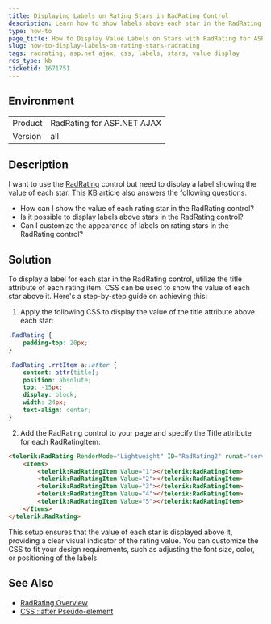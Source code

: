 ```yaml
---
title: Displaying Labels on Rating Stars in RadRating Control
description: Learn how to show labels above each star in the RadRating control to indicate their value using CSS and the title attribute.
type: how-to
page_title: How to Display Value Labels on Stars with RadRating for ASP.NET AJAX
slug: how-to-display-labels-on-rating-stars-radrating
tags: radrating, asp.net ajax, css, labels, stars, value display
res_type: kb
ticketid: 1671751
---
```


## Environment

<table>
<tbody>
<tr>
<td>Product</td>
<td>RadRating for ASP.NET AJAX</td>
</tr>
<tr>
<td>Version</td>
<td>all</td>
</tr>
</tbody>
</table>

## Description
I want to use the [RadRating](https://docs.telerik.com/devtools/aspnet-ajax/controls/rating/overview) control but need to display a label showing the value of each star. This KB article also answers the following questions:
- How can I show the value of each rating star in the RadRating control?
- Is it possible to display labels above stars in the RadRating control?
- Can I customize the appearance of labels on rating stars in the RadRating control?

## Solution
To display a label for each star in the RadRating control, utilize the title attribute of each rating item. CSS can be used to show the value of each star above it. Here's a step-by-step guide on achieving this:

1. Apply the following CSS to display the value of the title attribute above each star:

```css
.RadRating {
    padding-top: 20px;
}

.RadRating .rrtItem a::after {
    content: attr(title);
    position: absolute;
    top: -15px;
    display: block;
    width: 24px;
    text-align: center;
}
```

2. Add the RadRating control to your page and specify the Title attribute for each RadRatingItem:

```aspx
<telerik:RadRating RenderMode="Lightweight" ID="RadRating2" runat="server" ItemCount="5" Value="3">
    <Items>
        <telerik:RadRatingItem Value="1"></telerik:RadRatingItem>
        <telerik:RadRatingItem Value="2"></telerik:RadRatingItem>
        <telerik:RadRatingItem Value="3"></telerik:RadRatingItem>
        <telerik:RadRatingItem Value="4"></telerik:RadRatingItem>
        <telerik:RadRatingItem Value="5"></telerik:RadRatingItem>
    </Items>
</telerik:RadRating>
```

This setup ensures that the value of each star is displayed above it, providing a clear visual indicator of the rating value. You can customize the CSS to fit your design requirements, such as adjusting the font size, color, or positioning of the labels.

## See Also
- [RadRating Overview](https://docs.telerik.com/devtools/aspnet-ajax/controls/rating/overview)
- [CSS ::after Pseudo-element](https://developer.mozilla.org/en-US/docs/Web/CSS/::after)
